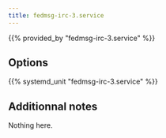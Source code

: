 ```yaml
---
title: fedmsg-irc-3.service
---
```


{{% provided_by "fedmsg-irc-3.service" %}}

## Options

{{% systemd_unit "fedmsg-irc-3.service" %}}

## Additionnal notes

Nothing here.